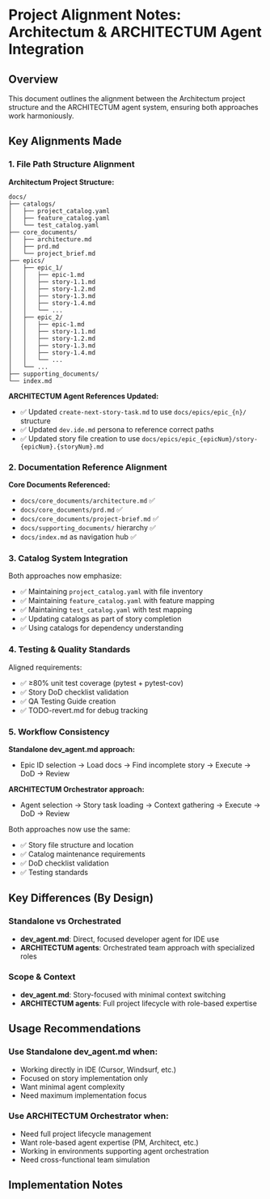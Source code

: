 # Project Alignment Notes: Architectum & ARCHITECTUM Agent Integration

## Overview

This document outlines the alignment between the Architectum project structure and the ARCHITECTUM agent system, ensuring both approaches work harmoniously.

## Key Alignments Made

### 1. File Path Structure Alignment

**Architectum Project Structure:**

```
docs/
├── catalogs/
│   ├── project_catalog.yaml
│   ├── feature_catalog.yaml
│   └── test_catalog.yaml
├── core_documents/
│   ├── architecture.md
│   ├── prd.md
│   └── project_brief.md
├── epics/
│   ├── epic_1/
│   │   ├── epic-1.md
│   │   ├── story-1.1.md
│   │   ├── story-1.2.md
│   │   ├── story-1.3.md
│   │   ├── story-1.4.md
│   │   └── ...
│   ├── epic_2/
│   │   ├── epic-1.md
│   │   ├── story-1.1.md
│   │   ├── story-1.2.md
│   │   ├── story-1.3.md
│   │   ├── story-1.4.md
│   │   └── ...
│   └── ...
├── supporting_documents/
└── index.md
```

**ARCHITECTUM Agent References Updated:**

- ✅ Updated `create-next-story-task.md` to use `docs/epics/epic_{n}/` structure
- ✅ Updated `dev.ide.md` persona to reference correct paths
- ✅ Updated story file creation to use `docs/epics/epic_{epicNum}/story-{epicNum}.{storyNum}.md`

### 2. Documentation Reference Alignment

**Core Documents Referenced:**

- `docs/core_documents/architecture.md` ✅
- `docs/core_documents/prd.md` ✅
- `docs/core_documents/project-brief.md` ✅
- `docs/supporting_documents/` hierarchy ✅
- `docs/index.md` as navigation hub ✅

### 3. Catalog System Integration

Both approaches now emphasize:

- ✅ Maintaining `project_catalog.yaml` with file inventory
- ✅ Maintaining `feature_catalog.yaml` with feature mapping
- ✅ Maintaining `test_catalog.yaml` with test mapping
- ✅ Updating catalogs as part of story completion
- ✅ Using catalogs for dependency understanding

### 4. Testing & Quality Standards

Aligned requirements:

- ✅ ≥80% unit test coverage (pytest + pytest-cov)
- ✅ Story DoD checklist validation
- ✅ QA Testing Guide creation
- ✅ TODO-revert.md for debug tracking

### 5. Workflow Consistency

**Standalone dev_agent.md approach:**

- Epic ID selection → Load docs → Find incomplete story → Execute → DoD → Review

**ARCHITECTUM Orchestrator approach:**

- Agent selection → Story task loading → Context gathering → Execute → DoD → Review

Both approaches now use the same:

- ✅ Story file structure and location
- ✅ Catalog maintenance requirements
- ✅ DoD checklist validation
- ✅ Testing standards

## Key Differences (By Design)

### Standalone vs Orchestrated

- **dev_agent.md**: Direct, focused developer agent for IDE use
- **ARCHITECTUM agents**: Orchestrated team approach with specialized roles

### Scope & Context

- **dev_agent.md**: Story-focused with minimal context switching
- **ARCHITECTUM agents**: Full project lifecycle with role-based expertise

## Usage Recommendations

### Use Standalone dev_agent.md when:

- Working directly in IDE (Cursor, Windsurf, etc.)
- Focused on story implementation only
- Want minimal agent complexity
- Need maximum implementation focus

### Use ARCHITECTUM Orchestrator when:

- Need full project lifecycle management
- Want role-based agent expertise (PM, Architect, etc.)
- Working in environments supporting agent orchestration
- Need cross-functional team simulation

## Implementation Notes

